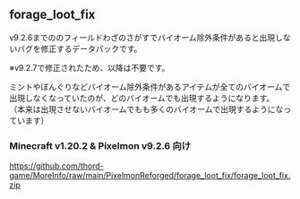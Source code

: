 
## forage_loot_fix

v9.2.6までののフィールドわざのさがすでバイオーム除外条件があると出現しないバグを修正するデータパックです。

※v9.2.7で修正されたため、以降は不要です。

ミントやぼんぐりなどバイオーム除外条件があるアイテムが全てのバイオームで出現しなくなっていたのが、どのバイオームでも出現するようになります。
（本来は出現させないバイオームでもも多くのバイオームで出現するようになっています）



### Minecraft v1.20.2 & Pixelmon v9.2.6 向け

https://github.com/thord-game/MoreInfo/raw/main/PixelmonReforged/forage_loot_fix/forage_loot_fix.zip



